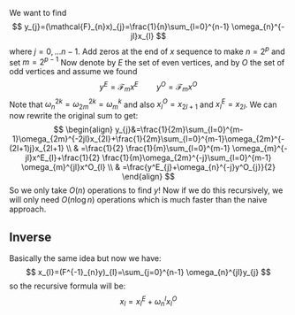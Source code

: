We want to find
$$
y_{j}=(\mathcal{F}_{n}x)_{j}=\frac{1}{n}\sum_{l=0}^{n-1} \omega_{n}^{-jl}x_{l}
$$
where $j=0,\dots n-1$. 
Add zeros at the end of $x$ sequence to make $n=2^p$ and set $m=2^{p-1}$
Now denote by $E$ the set of even vertices, and by $O$ the set of odd vertices and assume we found
$$
y^E=\mathcal{F}_{m}x^E\quad \quad y^O=\mathcal{F}_{m}x^O
$$
Note that $\omega_{n}^{2k}=\omega_{2m}^{2k}=\omega_{m}^k$ and also $x^O_{l}=x_{2l+1}$ and $x^E_{l}=x_{2l}$.
We can now rewrite the original sum to get:
$$
\begin{align}
y_{j}&=\frac{1}{2m}\sum_{l=0}^{m-1}\omega_{2m}^{-2jl}x_{2l}+\frac{1}{2m}\sum_{l=0}^{m-1}\omega_{2m}^{-(2l+1)j}x_{2l+1}  \\
 & =\frac{1}{2} \frac{1}{m}\sum_{l=0}^{m-1} \omega_{m}^{-jl}x^E_{l}+\frac{1}{2} \frac{1}{m}\omega_{2m}^{-j}\sum_{l=0}^{m-1} \omega_{m}^{jl}x^O_{l} \\
 & =\frac{y^E_{j}+\omega_{n}^{-j}y^O_{j}}{2}
\end{align}
$$
So we only take $O(n)$ operations to find $y$! 
Now if we do this recursively, we will only need $O(n\log n)$ operations which is much faster than the naive approach. 
## Inverse
Basically the same idea but now we have:
$$
x_{l}=(F^{-1}_{n}y)_{l}=\sum_{j=0}^{n-1} \omega_{n}^{jl}y_{j}
$$
so the recursive formula will be:
$$
x_{l}=x^E_{l}+\omega_{n}^lx^O_{l}
$$